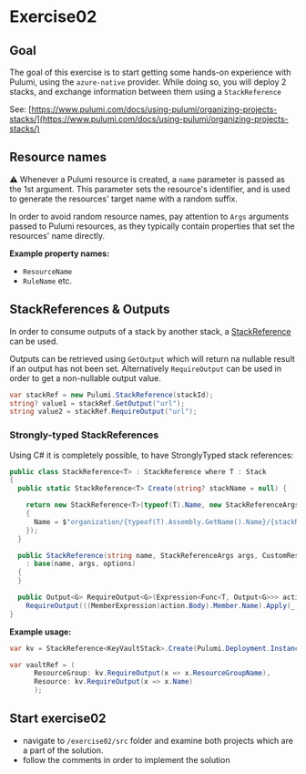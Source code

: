 # Exercise02

## Goal

The goal of this exercise is to start getting some hands-on experience with Pulumi, using the `azure-native` provider. While doing so, you will deploy 2 stacks, and exchange information between them using a `StackReference`

See: [https://www.pulumi.com/docs/using-pulumi/organizing-projects-stacks/](https://www.pulumi.com/docs/using-pulumi/organizing-projects-stacks/)

## Resource names

:warning: Whenever a Pulumi resource is created, a `name` parameter is passed as the 1st argument. This parameter sets the resource's identifier, and is used to generate the resources' target name with a random suffix.

In order to avoid random resource names, pay attention to `Args` arguments passed to Pulumi resources, as they typically contain properties that set the resources' name directly.

**Example property names:**
- `ResourceName`
- `RuleName`
etc.

## StackReferences & Outputs

In order to consume outputs of a stack by another stack, a [StackReference](https://www.pulumi.com/docs/reference/pkg/dotnet/Pulumi/Pulumi.StackReference.html) can be used.

Outputs can be retrieved using `GetOutput` which will return na nullable result if an output has not been set. Alternatively `RequireOutput` can be used in order to get a non-nullable output value.

```csharp
var stackRef = new Pulumi.StackReference(stackId);
string? value1 = stackRef.GetOutput("url");
string value2 = stackRef.RequireOutput("url");
```

### Strongly-typed StackReferences

Using C# it is completely possible, to have StronglyTyped stack references:

```csharp
public class StackReference<T> : StackReference where T : Stack
{
  public static StackReference<T> Create(string? stackName = null) {

    return new StackReference<T>(typeof(T).Name, new StackReferenceArgs
    {
      Name = $"organization/{typeof(T).Assembly.GetName().Name}/{stackName}"
    });
  }

  public StackReference(string name, StackReferenceArgs args, CustomResourceOptions? options = null)
    : base(name, args, options)
  {
  }

  public Output<G> RequireOutput<G>(Expression<Func<T, Output<G>>> action) =>
    RequireOutput(((MemberExpression)action.Body).Member.Name).Apply(_ => (G)_);
}
```

**Example usage:**

```csharp
var kv = StackReference<KeyVaultStack>.Create(Pulumi.Deployment.Instance.StackName);

var vaultRef = (
      ResourceGroup: kv.RequireOutput(x => x.ResourceGroupName),
      Resource: kv.RequireOutput(x => x.Name)
      );
```

## Start exercise02

- navigate to `/exercise02/src` folder and examine both projects which are a part of the solution.
- follow the comments in order to implement the solution